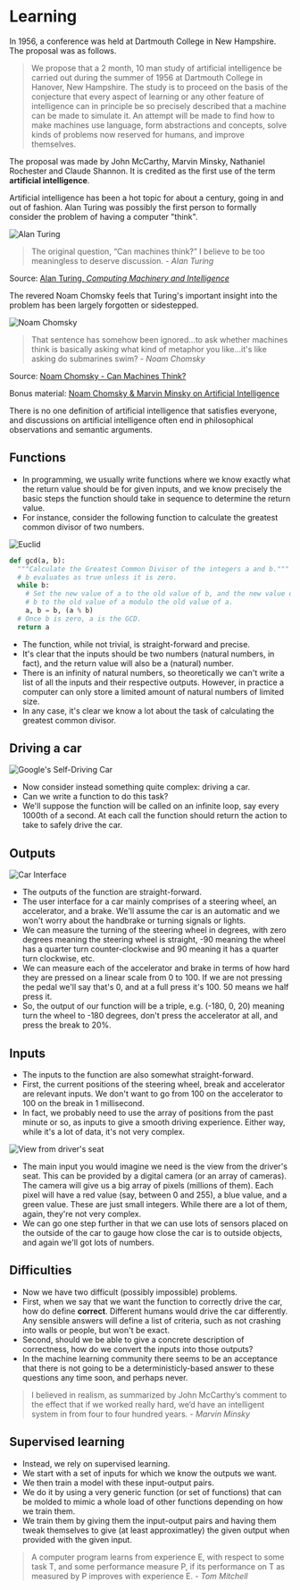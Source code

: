 # Learning
In 1956, a conference was held at Dartmouth College in New Hampshire.
The proposal was as follows.

> We propose that a 2 month, 10 man study of artificial intelligence be carried out during the summer of 1956 at Dartmouth College in Hanover, New Hampshire. The study is to proceed on the basis of the conjecture that every aspect of learning or any other feature of intelligence can in principle be so precisely described that a machine can be made to simulate it. An attempt will be made to find how to make machines use language, form abstractions and concepts, solve kinds of problems now reserved for humans, and improve themselves.

The proposal was made by John McCarthy, Marvin Minsky, Nathaniel Rochester and Claude Shannon.
It is credited as the first use of the term **artificial intelligence**.

Artificial intelligence has been a hot topic for about a century, going in and out of fashion.
Alan Turing was possibly the first person to formally consider the problem of having a computer "think".

![Alan Turing](../images/alan-turing.jpg)
> The original question, “Can machines think?” I believe to be too meaningless to deserve discussion. - *Alan Turing*

Source: [Alan Turing, *Computing Machinery and Intelligence*](../literature/turing-computing-machinery-intelligence.pdf)

The revered Noam Chomsky feels that Turing's important insight into the problem has been largely forgotten or sidestepped.


![Noam Chomsky](../images/noam-chomsky.jpg)
> That sentence has somehow been ignored...to ask whether machines think is basically asking what kind of metaphor you like...it's like asking do submarines swim? - *Noam Chomsky*

Source: [Noam Chomsky - Can Machines Think?](https://www.youtube.com/watch?v=Ex9GbzX6tMo)

Bonus material: [Noam Chomsky & Marvin Minsky on Artificial Intelligence](https://www.youtube.com/watch?v=x878W3E5mAg#t=42m35s)

There is no one definition of artificial intelligence that satisfies everyone, and discussions on artificial intelligence often end in philosophical observations and semantic arguments.



## Functions
- In programming, we usually write functions where we know exactly what the return value should be for given inputs, and we know precisely the basic steps the function should take in sequence to determine the return value.
- For instance, consider the following function to calculate the greatest common divisor of two numbers.

![Euclid](../images/euclid.jpg)

```python
def gcd(a, b):
  """Calculate the Greatest Common Divisor of the integers a and b."""
  # b evaluates as true unless it is zero.
  while b:
    # Set the new value of a to the old value of b, and the new value of
    # b to the old value of a modulo the old value of a.
    a, b = b, (a % b)
  # Once b is zero, a is the GCD.
  return a
```

- The function, while not trivial, is straight-forward and precise.
- It's clear that the inputs should be two numbers (natural numbers, in fact), and the return value will also be a (natural) number.
- There is an infinity of natural numbers, so theoretically we can't write a list of all the inputs and their respective outputs. However, in practice a computer can only store a limited amount of natural numbers of limited size.
- In any case, it's clear we know a lot about the task of calculating the greatest common divisor.


## Driving a car

![Google's Self-Driving Car](../images/self-driving-car.jpg)

- Now consider instead something quite complex: driving a car.
- Can we write a function to do this task?
- We'll suppose the function will be called on an infinite loop, say every 1000th of a second. At each call the function should return the action to take to safely drive the car.

## Outputs

![Car Interface](../images/car-interface.png)

- The outputs of the function are straight-forward.
- The user interface for a car mainly comprises of a steering wheel, an accelerator, and a brake. We'll assume the car is an automatic and we won't worry about the handbrake or turning signals or lights.
- We can measure the turning of the steering wheel in degrees, with zero degrees meaning the steering wheel is straight, -90 meaning the wheel has a quarter turn counter-clockwise and 90 meaning it has a quarter turn clockwise, etc.
- We can measure each of the accelerator and brake in terms of how hard they are pressed on a linear scale from 0 to 100. If we are not pressing the pedal we'll say that's 0, and at a full press it's 100. 50 means we half press it.
- So, the output of our function will be a triple, e.g. (-180, 0, 20) meaning turn the wheel to -180 degrees, don't press the accelerator at all, and press the break to 20%.


## Inputs

- The inputs to the function are also somewhat straight-forward.
- First, the current positions of the steering wheel, break and accelerator are relevant inputs. We don't want to go from 100 on the accelerator to 100 on the break in 1 millisecond.
- In fact, we probably need to use the array of positions from the past minute or so, as inputs to give a smooth driving experience. Either way, while it's a lot of data, it's not very complex.


![View from driver's seat](../images/drivers-seat-view.jpg)


- The main input you would imagine we need is the view from the driver's seat. This can be provided by a digital camera (or an array of cameras). The camera will give us a big array of pixels (millions of them). Each pixel will have a red value (say, between 0 and 255), a blue value, and a green value. These are just small integers. While there are a lot of them, again, they're not very complex.
- We can go one step further in that we can use lots of sensors placed on the outside of the car to gauge how close the car is to outside objects, and again we'll got lots of numbers.


## Difficulties
- Now we have two difficult (possibly impossible) problems.
- First, when we say that we want the function to correctly drive the car, how do define **correct**. Different humans would drive the car differently. Any sensible answers will define a list of criteria, such as not crashing into walls or people, but won't be exact.
- Second, should we be able to give a concrete description of correctness, how do we convert the inputs into those outputs?
- In the machine learning community there seems to be an acceptance that there is not going to be a deterministicly-based answer to these questions any time soon, and perhaps never.

> I believed in realism, as summarized by John McCarthy’s comment to the effect that if we worked really hard, we’d have an intelligent system in from four to four hundred years. - *Marvin Minsky*

## Supervised learning
- Instead, we rely on supervised learning.
- We start with a set of inputs for which we know the outputs we want.
- We then train a model with these input-output pairs.
- We do it by using a very generic function (or set of functions) that can be molded to mimic a whole load of other functions depending on how we train them.
- We train them by giving them the input-output pairs and having them tweak themselves to give (at least approximatley) the given output when provided with the given input.

> A computer program learns from experience E, with respect to some task T, and some performance measure P, if its performance on T as measured by P improves with experience E. - *Tom Mitchell*